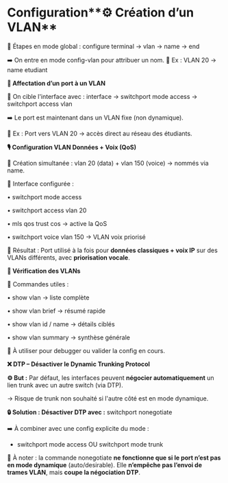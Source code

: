 # Configuration**⚙️ Création d’un VLAN**

🔹 Étapes en mode global : configure terminal → vlan <vlan-id> → name <vlan-name> → end

➡️ On entre en mode config-vlan pour attribuer un nom. 🧠 Ex : VLAN 20 → name etudiant



**🔌 Affectation d’un port à un VLAN**

🔹 On cible l'interface avec : interface <interface-id> → switchport mode access → switchport access vlan <vlan-id>

➡️ Le port est maintenant dans un VLAN fixe (non dynamique).

🧠 Ex : Port vers VLAN 20 → accès direct au réseau des étudiants.

**🎙️ Configuration VLAN Données + Voix (QoS)**

🔹 Création simultanée : vlan 20 (data) + vlan 150 (voice) → nommés via name.

🔹 Interface configurée :

• switchport mode access

• switchport access vlan 20

• mls qos trust cos → active la QoS

• switchport voice vlan 150 → VLAN voix priorisé

🎯 Résultat : Port utilisé à la fois pour **données classiques + voix IP** sur des VLANs différents, avec **priorisation vocale**.



**👀 Vérification des VLANs**

🔹 Commandes utiles :

• show vlan → liste complète

• show vlan brief → résumé rapide

• show vlan id <id> / name <name> → détails ciblés

• show vlan summary → synthèse générale

🧠 À utiliser pour debugger ou valider la config en cours.



**❌ DTP – Désactiver le Dynamic Trunking Protocol**

**⚙️ But :** Par défaut, les interfaces peuvent **négocier automatiquement** un lien trunk avec un autre switch (via DTP).

→ Risque de trunk non souhaité si l'autre côté est en mode dynamique.

**🔒 Solution : Désactiver DTP avec :** switchport nonegotiate

➡️ À combiner avec une config explicite du mode :

- switchport mode access OU switchport mode trunk

🧠 À noter : la commande nonegotiate **ne fonctionne que si le port n’est pas en mode dynamique** (auto/desirable). Elle **n’empêche pas l’envoi de trames VLAN**, mais **coupe la négociation DTP**.

